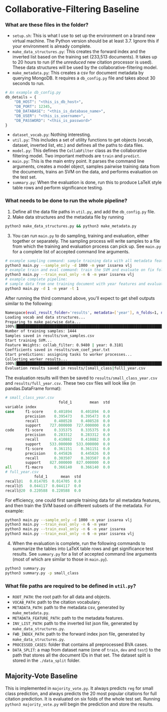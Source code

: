 # Collaborative-Filtering Baseline

### What are these files in the folder?
- `setup.sh`: This is what I use to set up the environment on a brand new virtual machine. The Python version should be at least 3.7. Ignore this if your environment is already complete.
- `make_data_structures.py`: This creates the forward index and the inverted list based on the training set (233,513 documents). It takes up to 20 hours to run (if the *unreduced* new citation processor is used). These data structures will be used by the collaborative-filtering model.
- `make_metadata.py`: This creates a csv for document metadata by querying MongoDB. It requires a `db_config.py` file and takes about 30 seconds to run.
```python
# An example db_config.py
db_details = {
    "DB_HOST": "<this_is_db_host>",
    "DB_PORT": 12345,
    "DB_DATABASE": "<this_is_database_name>",
    "DB_USER": "<this_is_username>",
    "DB_PASSWORD": "<this_is_password>"
}
```
- `dataset_vocab.py`: Nothing interesting.
- `util.py`: This includes a set of utility functions to get objects (vocab, dataset, inverted list, etc.) and defines all the paths to data files.
- `model.py`: This defines the `CollabFilter` class as the collaborative filtering model. Two important methods are `train` and `predict`.
- `main.py`: This is the main entry point. It parses the command line arguments, creates a model object, samples pairwise training data from the documents, trains an SVM on the data, and performs evaluation on the test set.
- `summary.py`: When the evaluation is done, run this to produce LaTeX style table rows and perform significance testing.

### What needs to be done to run the whole pipeline?
1. Define all the data file paths in `util.py`, and add the `db_config.py` file.
2. Make data structures and the metadata file by running
```bash
python3 make_data_structures.py && python3 make_metadata.py
```
3. You can run `main.py` to do sampling, training and evaluation, either together or separately. The sampling process will write samples to a file from which the training and evaluation process can pick up. See `main.py` for a complete list of accepted command line arguments.
```bash
# example sampling command: sample training data with all metadata features from 1000 documents
python3 main.py --sample_only -d 1000 -m year issarea vlj
# example train and eval command: train the SVM and evaluate on fix folds on the full test set
python3 main.py --train_eval_only -n 6 -m year issarea vlj
# example complete pipeline:
# sample data from one training document with year features and evaluate on one test document
python3 main.py -d 1 -m year -t 1
```
After running the third command above, you'll expect to get shell outputs similar to the following:
```bash
Namespace(eval_result_folder='results', metadata=['year'], n_folds=1, n_sample_docs=1, n_test_docs=1, recommendation_limit=50, relevant_doc_limit=50, run_id=None, sample_only=False, scoring='binary', svm_c_param=1.0, svm_model_folder='results', train_eval_only=False, verbose='info')
Loading vocab and data structures...
Preparing to make pairwise data...
100%|██████████████████████████████████████████████████████████████████████████████████████████████████| 1/1 [00:19<00:00, 19.16s/it]
Number of training samples: 1444
Samples saved in results/svm_samples.csv
Start training SVM...
Feature Weights: collab_filter: 0.9480 | year: 0.3181
Coefficients saved in results/svm_coef_year.txt
Start predictions: assigning tasks to worker processes...
Collecting worker results...
100%|██████████████████████████████████████████████████████████████████████████████████████████████████| 1/1 [00:19<00:00, 19.52s/it]
Evaluation results saved in results/[small_class|full]_year.csv
```
The evaluation results will then be saved to `results/small_class_year.csv` and `results/full_year.csv`. These two csv files will look like (in pandas.DataFrame format):
```python
# small_class_year.csv
                        fold_1        mean  std
variable index                                 
case     f1-score     0.401894    0.401894  0.0
         precision    0.395473    0.395473  0.0
         recall       0.408528    0.408528  0.0
         support    727.000000  727.000000  0.0
code     f1-score     0.335375    0.335375  0.0
         precision    0.283312    0.283312  0.0
         recall       0.410882    0.410882  0.0
         support    533.000000  533.000000  0.0
reg      f1-score     0.361151    0.361151  0.0
         precision    0.445826    0.445826  0.0
         recall       0.303507    0.303507  0.0
         support    827.000000  827.000000  0.0
all      f1-macro     0.366140    0.366140  0.0
# full_year.csv
             fold_1      mean  std
recall@1   0.014705  0.014705  0.0
recall@5   0.044117  0.044117  0.0
recall@20  0.220588  0.220588  0.0
```
For efficiency, one could first sample training data for all metadata features, and then train the SVM based on different subsets of the metadata. For example:
```bash
python3 main.py --sample_only -d 1000 -m year issarea vlj
python3 main.py --train_eval_only -n 6 -m year
python3 main.py --train_eval_only -n 6 -m year issarea
python3 main.py --train_eval_only -n 6 -m year issarea vlj
```
4. When the evaluation is complete, run the following commands to summarize the tables into LaTeX table rows and get significance test results. See `summary.py` for a list of accepted command line arguments (most of which are similar to those in `main.py`).
```bash
python3 summary.py
python3 summary.py -p small_class
```

### What file paths are required to be defined in `util.py`?

- `ROOT_PATH`: the root path for all data and objects.
- `VOCAB_PATH`: path to the citation vocabulary.
- `METADATA_PATH`: path to the metadata csv, generated by `make_metadata.py`.
- `METADATA_FEATURE_PATH`: path to the metadata features.
- `INV_LIST_PATH`: path to the inverted list json file, generated by `make_data_structures.py`.
- `FWD_INDEX_PATH`: path to the forward index json file, generated by `make_data_structures.py`.
- `PROCESSED_CASES`: folder that contains all preprocessed BVA cases.
- `DATA_SPLIT`: a map from dataset name (one of `train`, `dev` and `test`) to the path that stores all the document IDs in that set. The dataset split is stored in the `./data_split` folder.

## Majority-Vote Baseline

This is implemented in `majority_vote.py`. It always predicts `reg` for small class prediction, and always predicts the 20 most popular citations for full citation prediction. It is evaluated on six folds of the whole test set. Running `python3 majority_vote.py` will begin the prediction and store the results.

